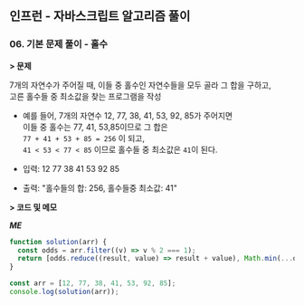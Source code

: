 ## 인프런 - 자바스크립트 알고리즘 풀이

### **06.** 기본 문제 풀이 - 홀수

**> 문제**

7개의 자연수가 주어질 때, 이들 중 홀수인 자연수들을 모두 골라 그 합을 구하고,  
고른 홀수들 중 최소값을 찾는 프로그램을 작성

- 예를 들어, 7개의 자연수 12, 77, 38, 41, 53, 92, 85가 주어지면  
  이들 중 홀수는 77, 41, 53,85이므로 그 합은  
  `77 + 41 + 53 + 85 = 256` 이 되고,  
  `41 < 53 < 77 < 85` 이므로 홀수들 중 최소값은 `41`이 된다.

- 입력: 12 77 38 41 53 92 85
- 출력: "홀수들의 합: 256, 홀수들중 최소값: 41"

**> 코드 및 메모**

**_ME_**

```js
function solution(arr) {
  const odds = arr.filter((v) => v % 2 === 1);
  return [odds.reduce((result, value) => result + value), Math.min(...odds)];
}

const arr = [12, 77, 38, 41, 53, 92, 85];
console.log(solution(arr));
```
